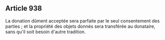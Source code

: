 Article 938
----
La donation dûment acceptée sera parfaite par le seul consentement des parties ;
et la propriété des objets donnés sera transférée au donataire, sans qu'il soit
besoin d'autre tradition.
